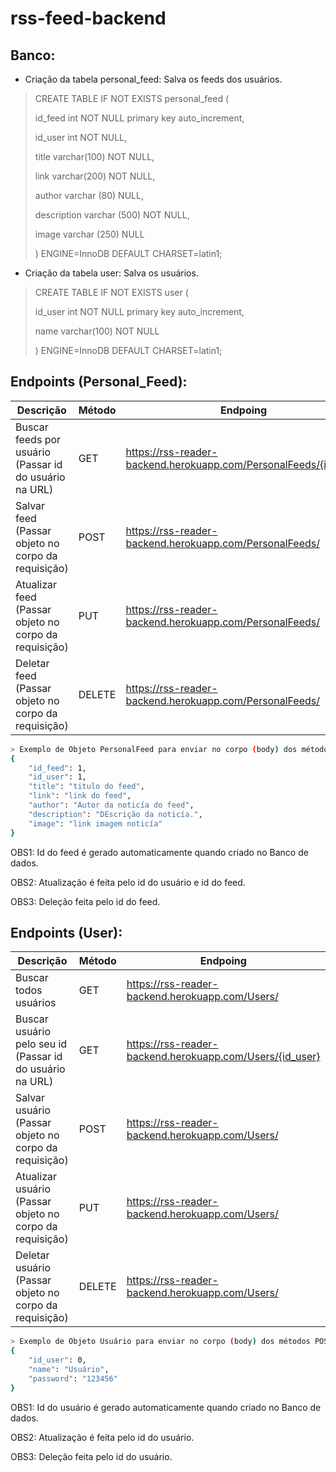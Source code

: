
# rss-feed-backend

## Banco:
- Criação da tabela personal_feed: Salva os feeds dos usuários. 

>   CREATE TABLE IF NOT EXISTS personal_feed ( 
>
>   id_feed int NOT NULL primary key auto_increment, 
>
>   id_user int NOT NULL,
>
>   title varchar(100) NOT NULL,
>
>   link varchar(200) NOT NULL,
>
>   author varchar (80) NULL,
>
>   description varchar (500) NOT NULL,
>
>   image varchar (250) NULL
>
>   ) ENGINE=InnoDB DEFAULT CHARSET=latin1;




- Criação da tabela user: Salva os usuários.

>   CREATE TABLE IF NOT EXISTS user (
>
>   id_user int NOT NULL primary key auto_increment,
>
>   name varchar(100) NOT NULL
>
>   ) ENGINE=InnoDB DEFAULT CHARSET=latin1;




## Endpoints (Personal_Feed):
| Descrição |   Método  |  Endpoing |
| --------- | --------- | --------- |
|Buscar feeds por usuário (Passar id do usuário na URL) | GET | https://rss-reader-backend.herokuapp.com/PersonalFeeds/{id_user} |
| Salvar feed (Passar objeto no corpo da requisição) | POST   | https://rss-reader-backend.herokuapp.com/PersonalFeeds/ |
| Atualizar feed (Passar objeto no corpo da requisição) | PUT    | https://rss-reader-backend.herokuapp.com/PersonalFeeds/ |
| Deletar feed (Passar objeto no corpo da requisição)  | DELETE | https://rss-reader-backend.herokuapp.com/PersonalFeeds/ |

```sh
> Exemplo de Objeto PersonalFeed para enviar no corpo (body) dos métodos POST / PUT / DELETE:
{
    "id_feed": 1,
    "id_user": 1,
    "title": "titulo do feed",
    "link": "link do feed",
    "author": "Autor da noticía do feed",
    "description": "DEscrição da noticía.",
    "image": "link imagem noticía"
}
```
OBS1: Id do feed é gerado automaticamente quando criado no Banco de dados.

OBS2: Atualização é feita pelo id do usuário e id do feed.

OBS3: Deleção feita pelo id do feed.

## Endpoints (User):
| Descrição |   Método  |  Endpoing |
| --------- | --------- | --------- |
|Buscar todos usuários  | GET | https://rss-reader-backend.herokuapp.com/Users/ |
|Buscar usuário pelo seu id (Passar id do usuário na URL) | GET | https://rss-reader-backend.herokuapp.com/Users/{id_user} |
| Salvar usuário (Passar objeto no corpo da requisição) | POST   | https://rss-reader-backend.herokuapp.com/Users/ |
| Atualizar usuário (Passar objeto no corpo da requisição) | PUT    | https://rss-reader-backend.herokuapp.com/Users/ |
| Deletar usuário (Passar objeto no corpo da requisição)  | DELETE | https://rss-reader-backend.herokuapp.com/Users/ |
```sh
> Exemplo de Objeto Usuário para enviar no corpo (body) dos métodos POST / PUT / DELETE:
{
    "id_user": 0,
    "name": "Usuário",
    "password": "123456"
}
```
OBS1: Id do usuário é gerado automaticamente quando criado no Banco de dados.

OBS2: Atualização é feita pelo id do usuário.

OBS3: Deleção feita pelo id do usuário.
